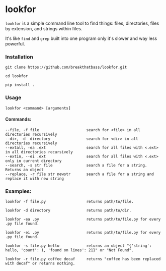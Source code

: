 # lookfor

```lookfor``` is a simple command line tool to find things: files, directories, files by extension, and strings within files. 

It's like ```find``` and ```grep``` built into one program only it's slower and way less powerful.

### Installation

```git clone https://github.com/breakthatbass/lookfor.git```

```cd lookfor```

```pip install .```


### Usage

```lookfor <command> [arguments]```

#### Commands:
```
--file, -f file                     search for <file> in all directories recursively
--dir, -d  directory                search for <dir> in all directories recursively
--extall, -ea .ext                  search for all files with <.ext> in all directories recursively
--extin, --ei .ext                  search for all files with <.ext> only in current directory
--search, -s str file               search a file for a string. Returns an object
--replace, -r file str newstr       search a file for a string and replace it with new string
```

### Examples:

```
lookfor -f file.py                  returns path/to/file.

lookfor -d directory                returns path/to/dir.

lookfor -ea .py                     returns path/to/file.py for every .py file found.

lookfor -ei .py                     returns path/to/file.py for every .py file found.

lookfor -s file.py hello            returns an object "{'string': hello, 'count': 1, 'found on lines': 21}" or "Not Found".

lookfor -r file.py coffee decaf     returns "coffee has been replaced with decaf" or returns nothing.
```